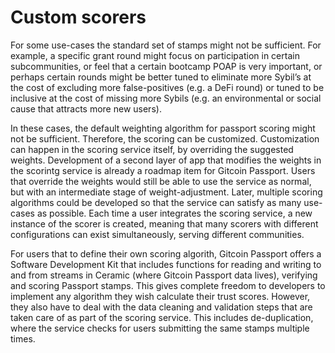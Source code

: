 # Custom scorers

For some use-cases the standard set of stamps might not be sufficient. For example, a specific grant round might focus on participation in certain subcommunities, or feel that a certain bootcamp POAP is very important, or perhaps certain rounds might be better tuned to eliminate more Sybil’s at the cost of excluding more false-positives (e.g. a DeFi round) or tuned to be inclusive at the cost of missing more Sybils (e.g. an environmental or social cause that attracts more new users).

In these cases, the default weighting algorithm for passport scoring might not be sufficient. Therefore, the scoring can be customized. Customization can happen in the scoring service itself, by overriding the suggested weights. Development of a second layer of app that modifies the weights in the scorintg service is already a roadmap item for Gitcoin Passport. Users that override the weights would still be able to use the service as normal, but with an intermediate stage of weight-adjustment. Later, multiple scoring algorithms could be developed so that the service can satisfy as many use-cases as possible. Each time a user integrates the scoring service, a new instance of the scorer is created, meaning that many scorers with different configurations can exist simultaneously, serving different communities.

For users that to define their own scoring algorith, Gitcoin Passport offers a Software Development Kit that includes functions for reading and writing to and from streams in Ceramic (where Gitcoin Passport data lives), verifying and scoring Passport stamps. This gives complete freedom to developers to implement any algorithm they wish calculate their trust scores. However, they also have to deal with the data cleaning and validation steps that are taken care of as part of the scoring service. This includes de-duplication, where the service checks for users submitting the same stamps multiple times.